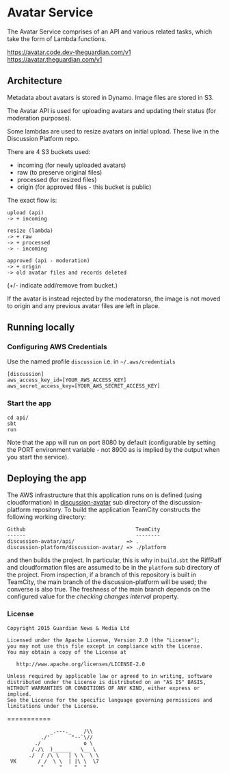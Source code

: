 # Avatar Service

The Avatar Service comprises of an API and various related tasks,
which take the form of Lambda functions.

https://avatar.code.dev-theguardian.com/v1
https://avatar.theguardian.com/v1

## Architecture

Metadata about avatars is stored in Dynamo. Image files are stored in
S3.

The Avatar API is used for uploading avatars and updating their status
(for moderation purposes).

Some lambdas are used to resize avatars on initial upload. These live
in the Discussion Platform repo.

There are 4 S3 buckets used:

* incoming (for newly uploaded avatars)
* raw (to preserve original files)
* processed (for resized files)
* origin (for approved files - this bucket is public)

The exact flow is:

    upload (api)
    -> + incoming

    resize (lambda)
    -> + raw
    -> + processed
    -> - incoming

    approved (api - moderation)
    -> + origin
    -> old avatar files and records deleted

(+/- indicate add/remove from bucket.)

If the avatar is instead rejected by the moderatorsn, the image is not
moved to origin and any previous avatar files are left in place.

## Running locally

### Configuring AWS Credentials
Use the named profile `discussion` i.e. in `~/.aws/credentials`

```
[discussion]
aws_access_key_id=[YOUR_AWS_ACCESS_KEY]
aws_secret_access_key=[YOUR_AWS_SECRET_ACCESS_KEY]
```

### Start the app
```
cd api/
sbt
run
```

Note that the app will run on port 8080 by default (configurable by setting the PORT environment variable - not 8900 as is implied by the output when you start the service).

## Deploying the app

The AWS infrastructure that this application runs on is defined (using cloudformation) in 
[discussion-avatar](https://github.com/guardian/discussion-platform/tree/main/discussion-avatar) sub directory of the
discussion-platform repository. To build the application TeamCity constructs the following working directory:
```
Github                                    TeamCity
------                                    --------
discussion-avatar/api/                 => .
discussion-platform/discussion-avatar/ => ./platform
```
and then builds the project. In particular, this is why in `build.sbt` the RiffRaff and cloudformation files are
assumed to be in the `platform` sub directory of the project. From inspection, if a branch of this repository is built 
in TeamCity, the main branch of the discussion-platform will be used; the converse is also true. The freshness 
of the main branch depends on the configured value for the _checking changes interval_ property.

### License
```
Copyright 2015 Guardian News & Media Ltd

Licensed under the Apache License, Version 2.0 (the "License");
you may not use this file except in compliance with the License.
You may obtain a copy of the License at

   http://www.apache.org/licenses/LICENSE-2.0

Unless required by applicable law or agreed to in writing, software
distributed under the License is distributed on an "AS IS" BASIS,
WITHOUT WARRANTIES OR CONDITIONS OF ANY KIND, either express or implied.
See the License for the specific language governing permissions and
limitations under the License.
```
===========
```
              _.---._    /\\
           ./'       "--`\//
         ./              o \
        /./\  )______   \__ \
       ./  / /\ \   | \ \  \ \
 VK       / /  \ \  | |\ \  \7
           "     "    "  "
```
